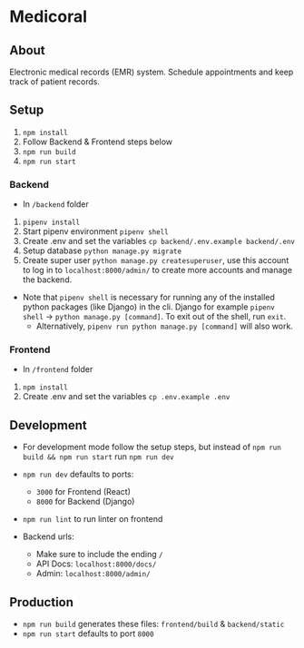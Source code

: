 # Medicoral

## About

Electronic medical records (EMR) system. Schedule appointments and keep track of patient records.

## Setup

1. `npm install`
2. Follow Backend & Frontend steps below
3. `npm run build`
4. `npm run start`

### Backend

- In `/backend` folder

1. `pipenv install`
2. Start pipenv environment `pipenv shell`
3. Create .env and set the variables `cp backend/.env.example backend/.env`
4. Setup database `python manage.py migrate`
5. Create super user `python manage.py createsuperuser`, use this account to log in to `localhost:8000/admin/` to create more accounts and manage the backend.

* Note that `pipenv shell` is necessary for running any of the installed python packages (like Django) in the cli. Django for example `pipenv shell` -> `python manage.py [command]`. To exit out of the shell, run `exit`.
  * Alternatively, `pipenv run python manage.py [command]` will also work.

### Frontend

- In `/frontend` folder

1. `npm install`
2. Create .env and set the variables `cp .env.example .env`

## Development

- For development mode follow the setup steps, but instead of `npm run build && npm run start` run `npm run dev`
- `npm run dev` defaults to ports:
  - `3000` for Frontend (React)
  - `8000` for Backend (Django)

- `npm run lint` to run linter on frontend

- Backend urls: 
  - Make sure to include the ending `/`
  - API Docs: `localhost:8000/docs/`
  - Admin: `localhost:8000/admin/`

## Production

- `npm run build` generates these files: `frontend/build` & `backend/static`
- `npm run start` defaults to port `8000`